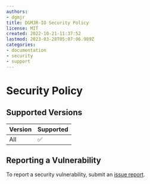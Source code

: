 ```yaml
---
authors:
- dgmjr
title: DGMJR-IO Security Policy
license: MIT
created: 2022-10-21-11:37:52
lastmod: 2023-03-28T05:07:06.989Z
categories:
- documentation
- security
- support
---
```


# Security Policy

## Supported Versions

| Version |     Supported      |
|---------|--------------------|
| All     | :white_check_mark: |

## Reporting a Vulnerability

To report a security vulnerability, submit an [issue report](sakuritaty.dgmjr.io).
